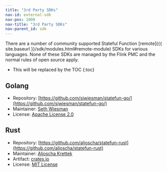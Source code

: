 ```yaml
---
title: "3rd Party SDKs" 
nav-id: external-sdk
nav-pos: 1000
nav-title: "3rd Party SDKs"
nav-parent_id: sdk
---
```

<!--
Licensed to the Apache Software Foundation (ASF) under one
or more contributor license agreements.  See the NOTICE file
distributed with this work for additional information
regarding copyright ownership.  The ASF licenses this file
to you under the Apache License, Version 2.0 (the
"License"); you may not use this file except in compliance
with the License.  You may obtain a copy of the License at

  http://www.apache.org/licenses/LICENSE-2.0

Unless required by applicable law or agreed to in writing,
software distributed under the License is distributed on an
"AS IS" BASIS, WITHOUT WARRANTIES OR CONDITIONS OF ANY
KIND, either express or implied.  See the License for the
specific language governing permissions and limitations
under the License.
-->

There are a number of community supported Stateful Function [remote]({{ site.baseurl }}/sdk/modules.html#remote-module) SDKs for various languages.
None of these SDKs are managed by the Flink PMC and the normal rules of open source apply.

* This will be replaced by the TOC
{:toc}

## Golang

- Repository: [https://github.com/sjwiesman/statefun-go/](https://github.com/sjwiesman/statefun-go/)
- Maintainer: [Seth Wiesman](https://github.com/sjwiesman)
- License: [Apache License 2.0](https://github.com/sjwiesman/statefun-go/blob/master/LICENSE)

## Rust

- Repository: [https://github.com/aljoscha/statefun-rust](https://github.com/aljoscha/statefun-rust)
- Maintainer: [Aljoscha Krettek](https://github.com/aljoscha)
- Artifact: [crates.io](https://crates.io/crates/statefun)
- License: [MIT License](https://github.com/aljoscha/statefun-rust/blob/main/LICENSE)

